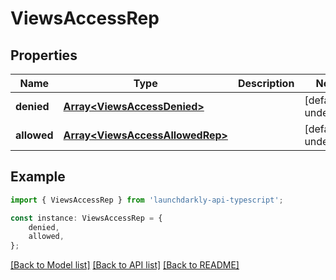 # ViewsAccessRep


## Properties

Name | Type | Description | Notes
------------ | ------------- | ------------- | -------------
**denied** | [**Array&lt;ViewsAccessDenied&gt;**](ViewsAccessDenied.md) |  | [default to undefined]
**allowed** | [**Array&lt;ViewsAccessAllowedRep&gt;**](ViewsAccessAllowedRep.md) |  | [default to undefined]

## Example

```typescript
import { ViewsAccessRep } from 'launchdarkly-api-typescript';

const instance: ViewsAccessRep = {
    denied,
    allowed,
};
```

[[Back to Model list]](../README.md#documentation-for-models) [[Back to API list]](../README.md#documentation-for-api-endpoints) [[Back to README]](../README.md)
